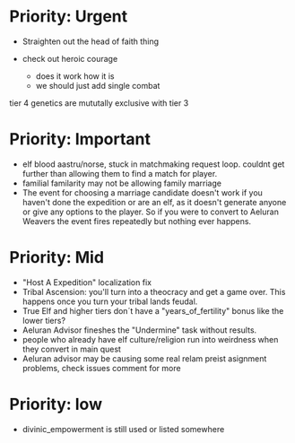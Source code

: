 # Priority: Urgent
- Straighten out the head of faith thing

- check out heroic courage
    - does it work how it is
    - we should just add single combat

tier 4 genetics are mututally exclusive with tier 3

# Priority: Important

- elf blood aastru/norse, stuck in matchmaking request loop. couldnt get further than allowing them to find a match for player.
- familial familarity may not be allowing family marriage
- The event for choosing a marriage candidate doesn't work if you haven't done the expedition or are an elf, as it doesn't generate anyone or give any options to the player. So if you were to convert to Aeluran Weavers the event fires repeatedly but nothing ever happens.

# Priority: Mid
- "Host A Expedition" localization fix
- Tribal Ascension: you'll turn into a theocracy and get a game over. This happens once you turn your tribal lands feudal.
- True Elf and higher tiers don´t have a "years_of_fertility" bonus like the lower tiers?
- Aeluran Advisor fineshes the "Undermine" task without results.
- people who already have elf culture/religion run into weirdness when they convert in main quest
- Aeluran advisor may be causing some real relam preist asignment problems, check issues comment for more

# Priority: low
- divinic_empowerment is still used or listed somewhere
